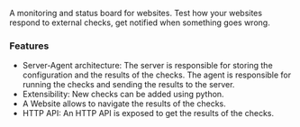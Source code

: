 A monitoring and status board for websites. Test how your websites respond to external checks, get notified when something goes wrong.

### Features

- Server-Agent architecture: The server is responsible for storing the configuration and the results of the checks. The agent is responsible for running the checks and sending the results to the server.
- Extensibility: New checks can be added using python.
- A Website allows to navigate the results of the checks.
- HTTP API: An HTTP API is exposed to get the results of the checks.

